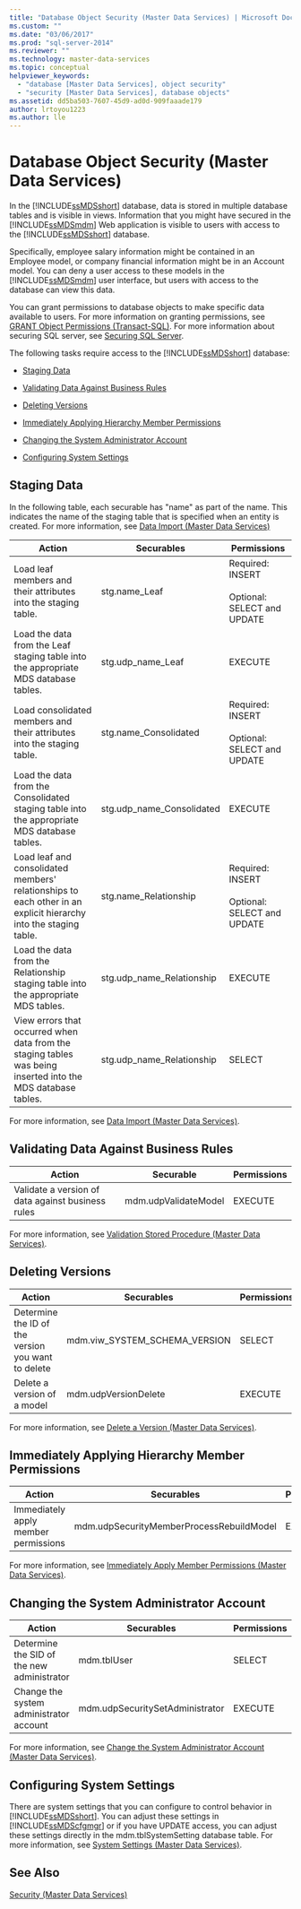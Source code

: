 ```yaml
---
title: "Database Object Security (Master Data Services) | Microsoft Docs"
ms.custom: ""
ms.date: "03/06/2017"
ms.prod: "sql-server-2014"
ms.reviewer: ""
ms.technology: master-data-services
ms.topic: conceptual
helpviewer_keywords: 
  - "database [Master Data Services], object security"
  - "security [Master Data Services], database objects"
ms.assetid: dd5ba503-7607-45d9-ad0d-909faaade179
author: lrtoyou1223
ms.author: lle
---
```

# Database Object Security (Master Data Services)
  In the [!INCLUDE[ssMDSshort](../includes/ssmdsshort-md.md)] database, data is stored in multiple database tables and is visible in views. Information that you might have secured in the [!INCLUDE[ssMDSmdm](../includes/ssmdsmdm-md.md)] Web application is visible to users with access to the [!INCLUDE[ssMDSshort](../includes/ssmdsshort-md.md)] database.  
  
 Specifically, employee salary information might be contained in an Employee model, or company financial information might be in an Account model. You can deny a user access to these models in the [!INCLUDE[ssMDSmdm](../includes/ssmdsmdm-md.md)] user interface, but users with access to the database can view this data.  
  
 You can grant permissions to database objects to make specific data available to users. For more information on granting permissions, see [GRANT Object Permissions &#40;Transact-SQL&#41;](/sql/t-sql/statements/grant-object-permissions-transact-sql). For more information about securing SQL server, see [Securing SQL Server](../relational-databases/security/securing-sql-server.md).  
  
 The following tasks require access to the [!INCLUDE[ssMDSshort](../includes/ssmdsshort-md.md)] database:  
  
-   [Staging Data](#Staging)  
  
-   [Validating Data Against Business Rules](#rules)  
  
-   [Deleting Versions](#Versions)  
  
-   [Immediately Applying Hierarchy Member Permissions](#Hierarchy)  
  
-   [Changing the System Administrator Account](#SysAdmin)  
  
-   [Configuring System Settings](#SysSettings)  
  
##  <a name="Staging"></a> Staging Data  
 In the following table, each securable has "name" as part of the name. This indicates the name of the staging table that is specified when an entity is created. For more information, see [Data Import &#40;Master Data Services&#41;](overview-importing-data-from-tables-master-data-services.md)  
  
|Action|Securables|Permissions|  
|------------|----------------|-----------------|  
|Load leaf members and their attributes into the staging table.|stg.name_Leaf|Required: INSERT<br /><br /> Optional: SELECT and UPDATE|  
|Load the data from the Leaf staging table into the appropriate MDS database tables.|stg.udp_name_Leaf|EXECUTE|  
|Load consolidated members and their attributes into the staging table.|stg.name_Consolidated|Required: INSERT<br /><br /> Optional: SELECT and UPDATE|  
|Load the data from the Consolidated staging table into the appropriate MDS database tables.|stg.udp_name_Consolidated|EXECUTE|  
|Load leaf and consolidated members' relationships to each other in an explicit hierarchy into the staging table.|stg.name_Relationship|Required: INSERT<br /><br /> Optional: SELECT and UPDATE|  
|Load the data from the Relationship staging table into the appropriate MDS tables.|stg.udp_name_Relationship|EXECUTE|  
|View errors that occurred when data from the staging tables was being inserted into the MDS database tables.|stg.udp_name_Relationship|SELECT|  
  
 For more information, see [Data Import &#40;Master Data Services&#41;](overview-importing-data-from-tables-master-data-services.md).  
  
##  <a name="rules"></a> Validating Data Against Business Rules  
  
|Action|Securable|Permissions|  
|------------|---------------|-----------------|  
|Validate a version of data against business rules|mdm.udpValidateModel|EXECUTE|  
  
 For more information, see [Validation Stored Procedure &#40;Master Data Services&#41;](../../2014/master-data-services/validation-stored-procedure-master-data-services.md).  
  
##  <a name="Versions"></a> Deleting Versions  
  
|Action|Securables|Permissions|  
|------------|----------------|-----------------|  
|Determine the ID of the version you want to delete|mdm.viw_SYSTEM_SCHEMA_VERSION|SELECT|  
|Delete a version of a model|mdm.udpVersionDelete|EXECUTE|  
  
 For more information, see [Delete a Version &#40;Master Data Services&#41;](../../2014/master-data-services/delete-a-version-master-data-services.md).  
  
##  <a name="Hierarchy"></a> Immediately Applying Hierarchy Member Permissions  
  
|Action|Securables|Permissions|  
|------------|----------------|-----------------|  
|Immediately apply member permissions|mdm.udpSecurityMemberProcessRebuildModel|EXECUTE|  
  
 For more information, see [Immediately Apply Member Permissions &#40;Master Data Services&#41;](../../2014/master-data-services/immediately-apply-member-permissions-master-data-services.md).  
  
##  <a name="SysAdmin"></a> Changing the System Administrator Account  
  
|Action|Securables|Permissions|  
|------------|----------------|-----------------|  
|Determine the SID of the new administrator|mdm.tblUser|SELECT|  
|Change the system administrator account|mdm.udpSecuritySetAdministrator|EXECUTE|  
  
 For more information, see [Change the System Administrator Account &#40;Master Data Services&#41;](../../2014/master-data-services/change-the-system-administrator-account-master-data-services.md).  
  
##  <a name="SysSettings"></a> Configuring System Settings  
 There are system settings that you can configure to control behavior in [!INCLUDE[ssMDSshort](../includes/ssmdsshort-md.md)]. You can adjust these settings in [!INCLUDE[ssMDScfgmgr](../includes/ssmdscfgmgr-md.md)] or if you have UPDATE access, you can adjust these settings directly in the mdm.tblSystemSetting database table. For more information, see [System Settings &#40;Master Data Services&#41;](../../2014/master-data-services/system-settings-master-data-services.md).  
  
## See Also  
 [Security &#40;Master Data Services&#41;](../../2014/master-data-services/security-master-data-services.md)  
  
  
